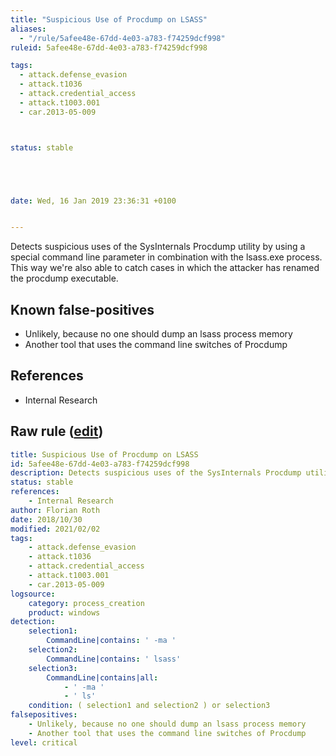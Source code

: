 ```yaml
---
title: "Suspicious Use of Procdump on LSASS"
aliases:
  - "/rule/5afee48e-67dd-4e03-a783-f74259dcf998"
ruleid: 5afee48e-67dd-4e03-a783-f74259dcf998

tags:
  - attack.defense_evasion
  - attack.t1036
  - attack.credential_access
  - attack.t1003.001
  - car.2013-05-009



status: stable





date: Wed, 16 Jan 2019 23:36:31 +0100


---
```


Detects suspicious uses of the SysInternals Procdump utility by using a special command line parameter in combination with the lsass.exe process. This way we're also able to catch cases in which the attacker has renamed the procdump executable.

<!--more-->


## Known false-positives

* Unlikely, because no one should dump an lsass process memory
* Another tool that uses the command line switches of Procdump



## References

* Internal Research


## Raw rule ([edit](https://github.com/SigmaHQ/sigma/edit/master/rules/windows/process_creation/proc_creation_win_susp_procdump_lsass.yml))
```yaml
title: Suspicious Use of Procdump on LSASS
id: 5afee48e-67dd-4e03-a783-f74259dcf998
description: Detects suspicious uses of the SysInternals Procdump utility by using a special command line parameter in combination with the lsass.exe process. This way we're also able to catch cases in which the attacker has renamed the procdump executable.
status: stable
references:
    - Internal Research
author: Florian Roth
date: 2018/10/30
modified: 2021/02/02
tags:
    - attack.defense_evasion
    - attack.t1036
    - attack.credential_access
    - attack.t1003.001
    - car.2013-05-009
logsource:
    category: process_creation
    product: windows
detection:
    selection1:
        CommandLine|contains: ' -ma '
    selection2:
        CommandLine|contains: ' lsass'
    selection3:
        CommandLine|contains|all:
            - ' -ma '
            - ' ls'
    condition: ( selection1 and selection2 ) or selection3
falsepositives:
    - Unlikely, because no one should dump an lsass process memory
    - Another tool that uses the command line switches of Procdump
level: critical

```
